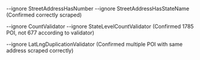 --ignore StreetAddressHasNumber --ignore StreetAddressHasStateName (Confirmed correctly scraped)

--ignore CountValidator --ignore StateLevelCountValidator (Confirmed 1785 POI, not 677 according to validator)

--ignore LatLngDuplicationValidator (Confirmed multiple POI with same address scraped correctly)
